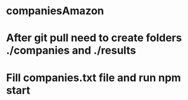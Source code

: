 # companiesAmazon

# After git pull need to create folders ./companies and ./results

# Fill companies.txt file and run npm start
